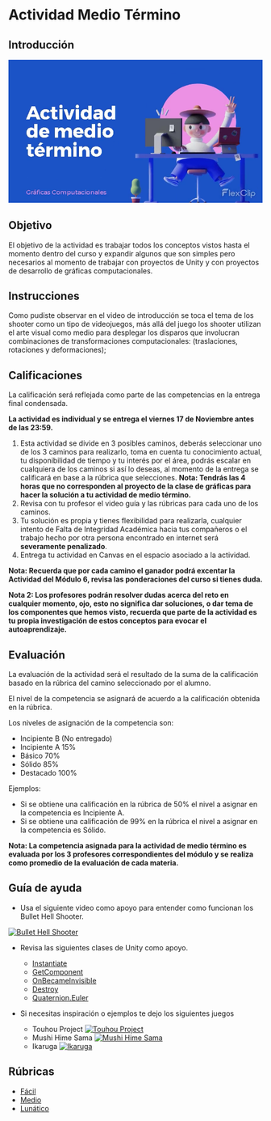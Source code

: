 # Actividad Medio Término

## Introducción
[![Intro](/graphics/assets/half_term/thumbnail.png)](/graphics/assets/half_term/intro.mp4)

## Objetivo
El objetivo de la actividad es trabajar todos los conceptos vistos hasta el momento dentro del curso y expandir algunos que son simples pero necesarios al momento de trabajar con proyectos de Unity y con proyectos de desarrollo de gráficas computacionales.

## Instrucciones
Como pudiste observar en el video de introducción se toca el tema de los shooter como un tipo de videojuegos, más allá del juego los shooter utilizan el arte visual como medio para desplegar los disparos que involucran combinaciones de transformaciones computacionales: (traslaciones, rotaciones y deformaciones);

## Calificaciones
La calificación será reflejada como parte de las competencias en la entrega final condensada.

**La actividad es individual y se entrega el viernes 17 de Noviembre antes de las 23:59.**

1. Esta actividad se divide en 3 posibles caminos, deberás seleccionar uno de los 3 caminos para realizarlo, toma en cuenta tu conocimiento actual, tu disponibilidad de tiempo y tu interés por el área, podrás escalar en cualquiera de los caminos si así lo deseas, al momento de la entrega se calificará en base a la rúbrica que selecciones.
   **Nota: Tendrás las 4 horas que no corresponden al proyecto de la clase de gráficas para hacer la solución a tu actividad de medio término.**
2. Revisa con tu profesor el video guía y las rúbricas para cada uno de los caminos.
3. Tu solución es propia y tienes flexibilidad para realizarla, cualquier intento de Falta de Integridad Académica hacia tus compañeros o el trabajo hecho por otra persona encontrado en internet será **severamente penalizado**.
4. Entrega tu actividad en Canvas en el espacio asociado a la actividad.

**Nota: Recuerda que por cada camino el ganador podrá excentar la Actividad del Módulo 6, revisa las ponderaciones del curso si tienes duda.**

**Nota 2: Los profesores podrán resolver dudas acerca del reto en cualquier momento, ojo, esto no significa dar soluciones, o dar tema de los componentes que hemos visto, recuerda que parte de la actividad es tu propia investigación de estos conceptos para evocar el autoaprendizaje.**

## Evaluación
La evaluación de la actividad será el resultado de la suma de la calificación basado en la rúbrica del camino seleccionado por el alumno.

El nivel de la competencia se asignará de acuerdo a la calificación obtenida en la rúbrica.

Los niveles de asignación de la competencia son:
- Incipiente B (No entregado)
- Incipiente A 15%
- Básico 70%
- Sólido 85%
- Destacado 100%

Ejemplos:

- Si se obtiene una calificación en la rúbrica de 50% el nivel a asignar en la competencia es Incipiente A.
- Si se obtiene una calificación de 99% en la rúbrica el nivel a asignar en la competencia es Sólido.

**Nota: La competencia asignada para la actividad de medio término es evaluada por los 3 profesores correspondientes del módulo y se realiza como promedio de la evaluación de cada materia.**

## Guía de ayuda
- Usa el siguiente video como apoyo para entender como funcionan los Bullet Hell Shooter.
  
[![Bullet Hell Shooter](https://i3.ytimg.com/vi/QQ3Yub9So2k/maxresdefault.jpg)](https://www.youtube.com/watch?v=QQ3Yub9So2k&list=PLfx-IAtqi4dpQ5x3pmuLg5pDGpkTxhniU&index=20&t=184s)

- Revisa las siguientes clases de Unity como apoyo.
  - [Instantiate](https://docs.unity3d.com/ScriptReference/Object.Instantiate.html)
  - [GetComponent](https://docs.unity3d.com/ScriptReference/GameObject.GetComponent.html)
  - [OnBecameInvisible](https://docs.unity3d.com/ScriptReference/Renderer.OnBecameInvisible.html)
  - [Destroy](https://docs.unity3d.com/ScriptReference/Object.Destroy.html)
  - [Quaternion.Euler](https://docs.unity3d.com/ScriptReference/Quaternion.Euler.html)

- Si necesitas inspiración o ejemplos te dejo los siguientes juegos
  - Touhou Project
[![Touhou Project](https://i3.ytimg.com/vi/AY7QEEnSGVU/maxresdefault.jpg)](https://www.youtube.com/watch?v=AY7QEEnSGVU&t=332s)
  - Mushi Hime Sama
[![Mushi Hime Sama](https://i3.ytimg.com/vi/bf0xkLOlQqw/maxresdefault.jpg)](https://www.youtube.com/watch?v=bf0xkLOlQqw)
  - Ikaruga
[![Ikaruga](http://i3.ytimg.com/vi/wJ_TugFD8VI/hqdefault.jpg)](https://www.youtube.com/watch?v=wJ_TugFD8VI)


## Rúbricas

- [Fácil](/graphics/half_term/1_easy.md)
- [Medio](/graphics/half_term/2_medium.md)
- [Lunático](/graphics/half_term/3_lunatic.md)



